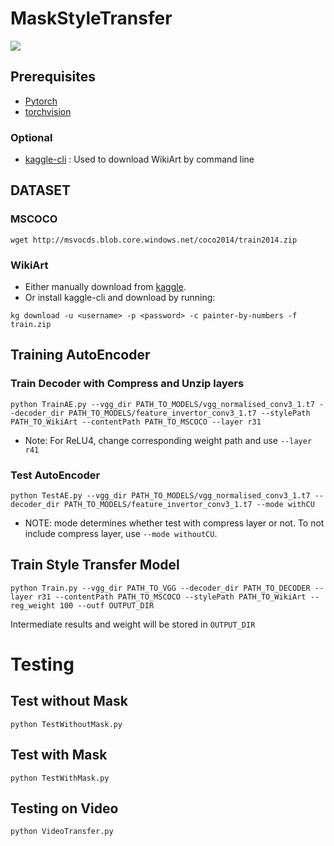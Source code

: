 # MaskStyleTransfer

![](teaser.gif)

## Prerequisites
- [Pytorch](http://pytorch.org/)
- [torchvision](https://github.com/pytorch/vision)
### Optional
- [kaggle-cli](https://github.com/floydwch/kaggle-cli) : Used to download WikiArt by command line

## DATASET
### MSCOCO
```
wget http://msvocds.blob.core.windows.net/coco2014/train2014.zip
```
### WikiArt
- Either manually download from [kaggle](https://www.kaggle.com/c/painter-by-numbers).
- Or install kaggle-cli and download by running:
```
kg download -u <username> -p <password> -c painter-by-numbers -f train.zip
```

## Training AutoEncoder

### Train Decoder with Compress and Unzip layers

```
python TrainAE.py --vgg_dir PATH_TO_MODELS/vgg_normalised_conv3_1.t7 --decoder_dir PATH_TO_MODELS/feature_invertor_conv3_1.t7 --stylePath PATH_TO_WikiArt --contentPath PATH_TO_MSCOCO --layer r31
```
- Note: For ReLU4, change corresponding weight path and use `--layer r41`

### Test AutoEncoder

```
python TestAE.py --vgg_dir PATH_TO_MODELS/vgg_normalised_conv3_1.t7 --decoder_dir PATH_TO_MODELS/feature_invertor_conv3_1.t7 --mode withCU
```
- NOTE: mode determines whether test with compress layer or not. To not include compress layer, use `--mode withoutCU`.

## Train Style Transfer Model

```
python Train.py --vgg_dir PATH_TO_VGG --decoder_dir PATH_TO_DECODER --layer r31 --contentPath PATH_TO_MSCOCO --stylePath PATH_TO_WikiArt --reg_weight 100 --outf OUTPUT_DIR
```
Intermediate results and weight will be stored in `OUTPUT_DIR`

# Testing

## Test without Mask
```
python TestWithoutMask.py
```

## Test with Mask
```
python TestWithMask.py
```

## Testing on Video
```
python VideoTransfer.py
```
